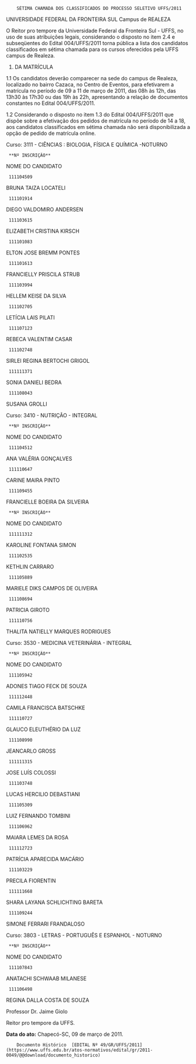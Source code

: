         SÉTIMA CHAMADA DOS CLASSIFICADOS DO PROCESSO SELETIVO UFFS/2011  

UNIVERSIDADE FEDERAL DA FRONTEIRA SUL Campus de REALEZA

 O Reitor pro tempore da Universidade Federal da Fronteira Sul - UFFS, no uso de suas atribuições legais, considerando o disposto no item 2.4 e subseqüentes do Edital 004/UFFS/2011 torna pública a lista dos candidatos classificados em sétima chamada para os cursos oferecidos pela UFFS campus de Realeza.

 1. DA MATRÍCULA

 1.1 Os candidatos deverão comparecer na sede do campus de Realeza, localizado no bairro Cazaca, no Centro de Eventos, para efetivarem a matrícula no período de 09 a 11 de março de 2011, das 08h às 12h, das 13h30 às 17h30 ou das 19h às 22h, apresentando a relação de documentos constantes no Edital 004/UFFS/2011.

 1.2 Considerando o disposto no item 1.3 do Edital 004/UFFS/2011 que dispõe sobre a efetivação dos pedidos de matrícula no período de 14 a 18, aos candidatos classificados em sétima chamada não será disponibilizada a opção de pedido de matrícula online.

 Curso: 3111 - CIÊNCIAS : BIOLOGIA, FÍSICA E QUÍMICA -NOTURNO

     **Nº INSCRIÇÃO**

   NOME DO CANDIDATO

     111104509

   BRUNA TAIZA LOCATELI

     111101914

   DIEGO VALDOMIRO ANDERSEN

     111103615

   ELIZABETH CRISTINA KIRSCH

     111101083

   ELTON JOSE BREMM PONTES

     111101613

   FRANCIELLY PRISCILA STRUB

     111103994

   HELLEM KEISE DA SILVA

     111102705

   LETÍCIA LAIS PILATI

     111107123

   REBECA VALENTIM CASAR

     111102748

   SIRLEI REGINA BERTOCHI GRIGOL

     111111371

   SONIA DANIELI BEDRA

     111108043

   SUSANA GROLLI

      

 Curso: 3410 - NUTRIÇÃO - INTEGRAL

     **Nº INSCRIÇÃO**

   NOME DO CANDIDATO

     111104512

   ANA VALÉRIA GONÇALVES

     111110647

   CARINE MAIRA PINTO

     111109455

   FRANCIELLE BOEIRA DA SILVEIRA

     **Nº INSCRIÇÃO**

   NOME DO CANDIDATO

     111111312

   KAROLINE FONTANA SIMON

     111102535

   KETHLIN CARRARO

     111105889

   MARIELE DIKS CAMPOS DE OLIVEIRA

     111108694

   PATRICIA GIROTO

     111110756

   THALITA NATIELLY MARQUES RODRIGUES

      

 Curso: 3530 - MEDICINA VETERINÁRIA - INTEGRAL

     **Nº INSCRIÇÃO**

   NOME DO CANDIDATO

     111105942

   ADONES TIAGO FECK DE SOUZA

     111112448

   CAMILA FRANCISCA BATSCHKE

     111110727

   GLAUCO ELEUTHÉRIO DA LUZ

     111108990

   JEANCARLO GROSS

     111111315

   JOSE LUÍS COLOSSI

     111103748

   LUCAS HERCILIO DEBASTIANI

     111105309

   LUIZ FERNANDO TOMBINI

     111106962

   MAIARA LEMES DA ROSA

     111112723

   PATRÍCIA APARECIDA MACÁRIO

     111103229

   PRECILA FIORENTIN

     111111668

   SHARA LAYANA SCHLICHTING BARETA

     111109244

   SIMONE FERRARI FRANDALOSO

      

 Curso: 3803 - LETRAS - PORTUGUÊS E ESPANHOL - NOTURNO

     **Nº INSCRIÇÃO**

   NOME DO CANDIDATO

     111107843

   ANATACHI SCHWAAB MILANESE

     111106498

   REGINA DALLA COSTA DE SOUZA

      

 Professor Dr. Jaime Giolo

 Reitor pro tempore da UFFS.

  

   **Data do ato:** Chapecó-SC, 09 de março de 2011.   
 

        Documento Histórico  [EDITAL Nº 49/GR/UFFS/2011](https://www.uffs.edu.br/atos-normativos/edital/gr/2011-0049/@@download/documento_historico)     
      